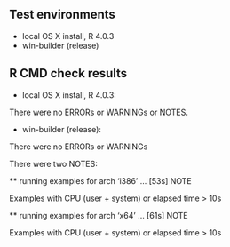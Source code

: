 Test environments
-----------------

-   local OS X install, R 4.0.3
-   win-builder (release)

R CMD check results
-------------------

-   local OS X install, R 4.0.3:

There were no ERRORs or WARNINGs or NOTES.

-   win-builder (release):

There were no ERRORs or WARNINGs

There were two NOTES:

\*\* running examples for arch ‘i386’ … \[53s\] NOTE

Examples with CPU (user + system) or elapsed time &gt; 10s

\*\* running examples for arch ‘x64’ … \[61s\] NOTE

Examples with CPU (user + system) or elapsed time &gt; 10s
